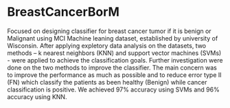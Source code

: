# BreastCancerBorM
Focused on designing classifier for breast cancer tumor if it is benign or Malignant using MCI Machine leaning dataset, established by university of Wisconsin. After applying expletory data analysis on the datasets, two methods – k nearest neighbors (KNN) and support vector machines (SVMs) - were applied to achieve the classification goals. Further investigation were done on the two methods to improve the classifier. The main concern was to improve the performance as much as possible and to reduce error type II (FN) which classify the patients as been healthy (Benign) while cancer classification is positive. We achieved 97% accuracy using SVMs and 96% accuracy using KNN.
